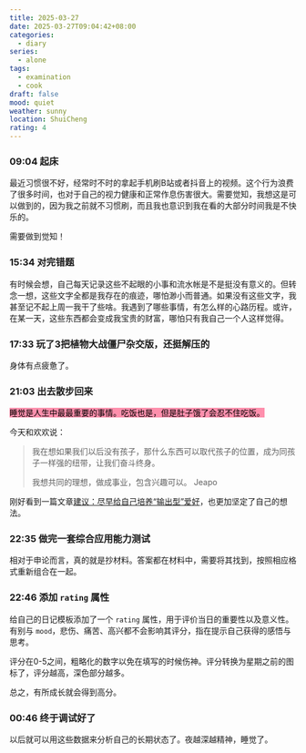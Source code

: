 ```yaml
---
title: 2025-03-27
date: 2025-03-27T09:04:42+08:00
categories:
  - diary
series:
  - alone
tags:
  - examination
  - cook
draft: false
mood: quiet
weather: sunny
location: ShuiCheng
rating: 4
---
```


### 09:04 起床

最近习惯很不好，经常时不时的拿起手机刷B站或者抖音上的视频。这个行为浪费了很多时间，也对于自己的视力健康和正常作息伤害很大。需要觉知，我想这是可以做到的，因为我之前就不习惯刷，而且我也意识到我在看的大部分时间我是不快乐的。

需要做到觉知！

### 15:34 对完错题

有时候会想，自己每天记录这些不起眼的小事和流水帐是不是挺没有意义的。但转念一想，这些文字全都是我存在的痕迹，哪怕渺小而普通。如果没有这些文字，我甚至记不起上周一我干了些啥。我遇到了哪些事情，有怎么样的心路历程。或许，在某一天，这些东西都会变成我宝贵的财富，哪怕只有我自己一个人这样觉得。

### 17:33 玩了3把植物大战僵尸杂交版，还挺解压的

身体有点疲惫了。

### 21:03 出去散步回来

<mark style="background: #FF5582A6;">睡觉是人生中最最重要的事情。吃饭也是，但是肚子饿了会忍不住吃饭。</mark>

今天和欢欢说：
> 我在想如果我们以后没有孩子，那什么东西可以取代孩子的位置，成为同孩子一样强的纽带，让我们奋斗终身。
>
> 我想共同的理想，做成事业，包含兴趣可以。
> <span>Jeapo</span>

刚好看到一篇文章[建议：尽早给自己培养“输出型”爱好](https://mp.weixin.qq.com/s/dwEMZXXjl_lS2rEiNATtIQ)，也更加坚定了自己的想法。

### 22:35 做完一套综合应用能力测试

相对于申论而言，真的就是抄材料。答案都在材料中，需要将其找到，按照相应格式重新组合在一起。


### 22:46 添加 `rating` 属性

给自己的日记模板添加了一个 `rating` 属性，用于评价当日的重要性以及意义性。有别与 `mood`，悲伤、痛苦、高兴都不会影响其评分，指在提示自己获得的感悟与思考。

评分在0-5之间，粗略化的数字以免在填写的时候伤神。评分转换为星期之前的图标了，评分越高，深色部分越多。

总之，有所成长就会得到高分。

### 00:46 终于调试好了

以后就可以用这些数据来分析自己的长期状态了。夜越深越精神，睡觉了。
